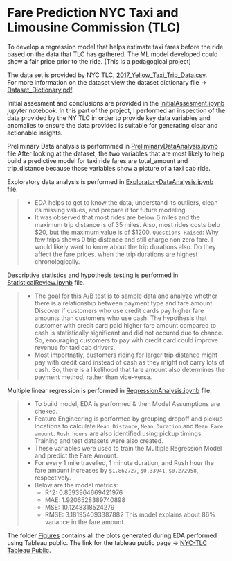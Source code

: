 # Fare Prediction NYC Taxi and Limousine Commission (TLC)
To develop a regression model that helps estimate taxi fares before the ride based on the data that TLC has gathered. The ML model developed could show a fair price prior to the ride. (This is a pedagogical project)

The data set is provided by NYC TLC, [2017_Yellow_Taxi_Trip_Data.csv](2017_Yellow_Taxi_Trip_Data.csv).<br>
For more information on the dataset view the dataset dictionary file -> [Dataset_Dictionary.pdf](Dataset_Dictionary.pdf).

Initial assesment and conclusions are provided in the [InitialAssesment.ipynb](InitialAssesment.ipynb)  jupyter notebook. In this part of the project, I performed an inspection of the data provided by the NY TLC in order to provide key data variables and anomalies to ensure the data provided is suitable for generating clear and actionable insights.<br>

Preliminary Data analysis is performmed in [PreliminaryDataAnalysis.ipynb](PreliminaryDataAnalysis.ipynb) file After looking at the dataset, the two variables that are most likely to help build a predictive model for taxi ride fares are total_amount and trip_distance because those variables show a picture of a taxi cab ride.<br>

Exploratory data analysis is performed in [ExploratoryDataAnalysis.ipynb](ExploratoryDataAnalysis.ipynb) file.
>   * EDA helps to get to know the data, understand its outliers, clean its missing values, and prepare it for future modeling. 
>   * It was observed that most rides are below 6 miles and the maximum trip distance is of 35 miles. Also, most rides costs belo $20, but the maximum value is of $1200. 
`Questions Raised`: Why few trips shows 0 trip distance and still charge non zero fare. I would likely want to know about the trip durations also. Do they affect the fare prices. when the trip durations are highest chronologically.<br>

Descriptive statistics and hypothesis testing is performed in [StatisticalReview.ipynb](StatisticalReview.ipynb) file. 
>   * The goal for this A/B test is to sample data and analyze whether there is a relationship between payment type and fare amount. Discover if customers who use credit cards pay higher fare amounts than customers who use cash. The hypothesis that customer with credit card paid higher fare amount compared to cash is statistically significant and did not occured due to chance. So, enouraging customers to pay with credit card could improve revenue for taxi cab drivers. 
>   * Most importnatly, customers riding for larger trip distance might pay with credit card instead of cash as they might not carry lots of cash. So, there is a likelihood that fare amount also determines the payment method, rather than vice-versa.<br>

Multiple linear regression is performed in [RegressionAnalysis.ipynb](RegressionAnalysis.ipynb) file.
>   * To build model, EDA is performed & then Model Assumptions are cheked.
>   * Feature Engineering is performed by grouping dropoff and pickup locations to calculate `Mean Distance`, `Mean Duration` and `Mean Fare amount`. `Rush hours` are also identified using pickup timings. Training and test datasets were also created.
>   * These variables were used to train the Multiple Regression Model and predict the Fare Amount.
>   * For every 1 mile travelled, 1 minute duration, and Rush hour the fare amount increases by `$1.862727`, `$0.33941`, `$0.272958`, respectively.
>   * Below are the model metrics:
>       * R^2: 0.8593964669421976
>       * MAE: 1.9206528389740898
>       * MSE: 10.1248318524279
>       * RMSE: 3.181954093387882
>   This model explains about 86% variance in the fare amount.

The folder [Figures](Figures) contains all the plots generated during EDA performed using Tableau public. The link for the tableau public page -> [NYC-TLC Tableau Public](https://public.tableau.com/views/NYCTLC_17146140834130/TipAmountDistribution?:language=en-US&:sid=&:display_count=n&:origin=viz_share_link).